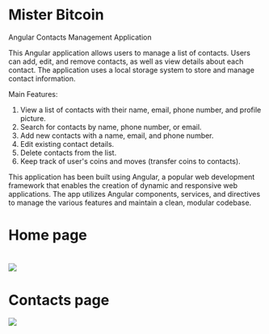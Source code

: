 # Mister Bitcoin


Angular Contacts Management Application

This Angular application allows users to manage a list of contacts. Users can add, edit, and remove contacts, as well as view details about each contact. The application uses a local storage system to store and manage contact information.

Main Features:
1. View a list of contacts with their name, email, phone number, and profile picture.
2. Search for contacts by name, phone number, or email.
3. Add new contacts with a name, email, and phone number.
4. Edit existing contact details.
5. Delete contacts from the list.
6. Keep track of user's coins and moves (transfer coins to contacts).

This application has been built using Angular, a popular web development framework that enables the creation of dynamic and responsive web applications. The app utilizes Angular components, services, and directives to manage the various features and maintain a clean, modular codebase.

<h1>Home page<h1>
<img src="https://i.postimg.cc/5ywHRWdM/image.png" />

<h1>Contacts page</h1>
<img src="https://i.postimg.cc/kGdG8YVY/image.png" />
